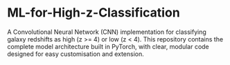 # ML-for-High-z-Classification
A Convolutional Neural Network (CNN) implementation for classifying galaxy redshifts as high (z >= 4) or low (z &lt; 4). This repository contains the complete model architecture built in PyTorch, with clear, modular code designed for easy customisation and extension.
